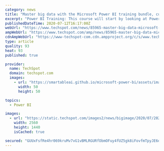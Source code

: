 ```yaml
---
category: news
title: "Master big data with the Microsoft Power BI training bundle, currently 91% off"
excerpt: "Power BI Training: This course will start by looking at Power Query, and how to use this tool to organize and clean our data. If you’ve used Power Query in Excel, then you’ll find it simple ..."
publishedDateTime: 2020-07-12T16:17:00Z
webUrl: "https://www.techspot.com/news/85965-master-big-data-microsoft-power-bi-training-bundle.html"
ampWebUrl: "https://www.techspot.com/amp/news/85965-master-big-data-microsoft-power-bi-training-bundle.html"
cdnAmpWebUrl: "https://www-techspot-com.cdn.ampproject.org/c/s/www.techspot.com/amp/news/85965-master-big-data-microsoft-power-bi-training-bundle.html"
type: article
quality: 93
heat: 93
published: true

provider:
  name: TechSpot
  domain: techspot.com
  images:
    - url: "https://smartableai.github.io/microsoft-power-bi/assets/images/organizations/techspot.com-50x50.jpg"
      width: 50
      height: 50

topics:
  - Power BI

images:
  - url: "https://static.techspot.com/images2/news/bigimage/2020/07/2020-07-12-image-3.jpg"
    width: 2560
    height: 1440
    isCached: true

secured: "GUUxFsfRe4hr069kruMv7vG1vBMLRGURfObmOFuy4fUZ5gk8iFovfmTpyJE6dWFqwLGuJRxnZIqTfchmyw3QHGSdfCLE/Na1rhlZsGXKjAYHeMhsQXjcPfU2bDPd06COIRLTTXXf5c5nvs1FGtzg51qooaCZSzw9lh6fsGZB2Bup68GLK0UYzrUkDOZAa74xWrWLpTYk9iwieRSMKXUyYeub2HdTvsfk8DJWGU+gxy/rTQXzTiAXK2r8ASFsKmoK0FhEsuvWS72Ce6/NiD3vKOQ+pDKpmpSVAd9bYYo9p8aO9OUbYX5nM7v5eXfB8lK2S4ixEHi//odzSjr9vuQEZg==;S5gh+Bm95Kj234Jxz0ozOQ=="
---
```


